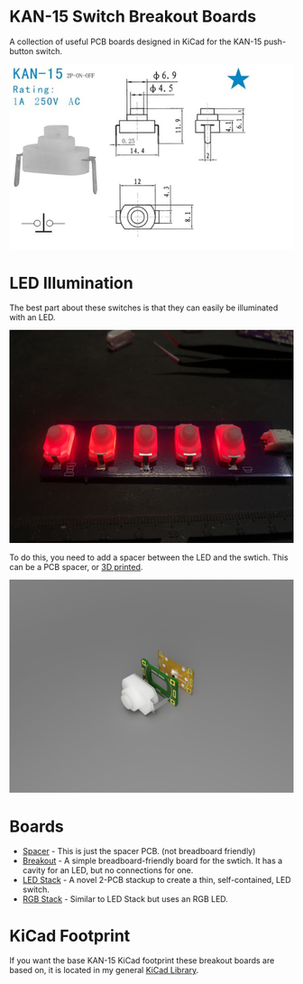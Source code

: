 # KAN-15 Switch Breakout Boards

A collection of useful PCB boards designed in KiCad for the KAN-15 push-button switch.

![KAN15 Data](./images/data.jpg)

# LED Illumination
The best part about these switches is that they can easily be illuminated with an LED.

![LED Switches](./images/led_row.jpg)

To do this, you need to add a spacer between the LED and the swtich. This can be a PCB spacer, or [3D printed](https://www.thingiverse.com/thing:4592896).

![LED Layers](./LED-Stack/layers.png)

# Boards

* [Spacer](./Spacer) - This is just the spacer PCB. (not breadboard friendly)
* [Breakout](./Breakout) - A simple breadboard-friendly board for the swtich. It has a cavity for an LED, but no connections for one.
* [LED Stack](./LED-Stack/) - A novel 2-PCB stackup to create a thin, self-contained, LED switch.
* [RGB Stack](./RGB-Stack) - Similar to LED Stack but uses an RGB LED.

# KiCad Footprint
If you want the base KAN-15 KiCad footprint these breakout boards are based on, it is located in my general [KiCad Library](https://github.com/jgillick/KiCad-library).